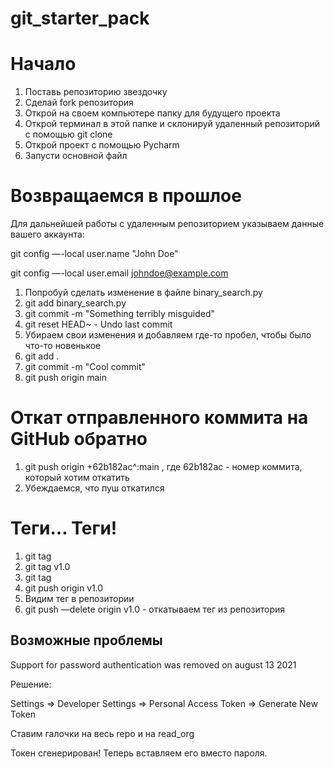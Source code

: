 # git_starter_pack

<h1>Начало</h1>

1. Поставь репозиторию звездочку
2. Сделай fork репозитория
3. Открой на своем компьютере папку для будущего проекта
4. Открой терминал в этой папке и склонируй удаленный репозиторий с помощью git clone
5. Открой проект с помощью Pycharm
6. Запусти основной файл

<h1> Возвращаемся в прошлое </h1>

Для дальнейшей работы с удаленным репозиторием указываем данные вашего аккаунта:

git config —-local user.name "John Doe"

git config —-local user.email johndoe@example.com

1. Попробуй сделать изменение в файле binary_search.py
2. git add binary_search.py 
3. git commit -m "Something terribly misguided"
4. git reset HEAD~ - Undo last commit
5. Убираем свои изменения и добавляем где-то пробел, чтобы было что-то новенькое
6. git add .
7. git commit -m "Cool commit"
8. git push origin main

<h1> Откат отправленного коммита на GitHub обратно </h1>

1. git push origin +62b182ac^:main , где 62b182ac - номер коммита, который хотим откатить
2. Убеждаемся, что пуш откатился

<h1> Теги... Теги! </h1>

1. git tag
2. git tag v1.0
3. git tag
4. git push origin v1.0
5. Видим тег в репозитории
6. git push —delete origin v1.0  - откатываем тег из репозитория

<h2> Возможные проблемы </h2>

Support for password authentication was removed on august 13 2021

Решение:

Settings => Developer Settings => Personal Access Token => Generate New Token 

Ставим галочки на весь repo и на read_org

Токен сгенерирован! Теперь вставляем его вместо пароля.


